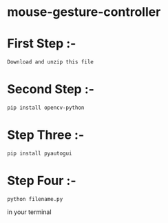 # mouse-gesture-controller

# First Step :- <br>
`Download and unzip this file` <br>
# Second Step :- <br>
```
pip install opencv-python
```

# Step Three :- <br>

```
pip install pyautogui
```
# Step Four :- <br>

```
python filename.py
```

in your terminal
